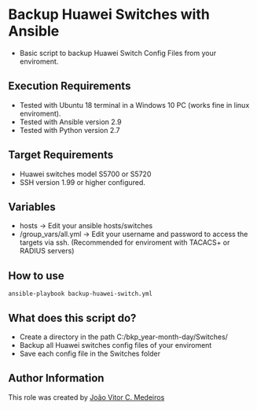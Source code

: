 # Backup Huawei Switches with Ansible

- Basic script to backup Huawei Switch Config Files from your enviroment.

## Execution Requirements

- Tested with Ubuntu 18 terminal in a Windows 10 PC (works fine in linux enviroment).
- Tested with Ansible version 2.9
- Tested with Python version 2.7

## Target Requirements

- Huawei switches model S5700 or S5720
- SSH version 1.99 or higher configured.

## Variables

- hosts -> Edit your ansible hosts/switches
- /group_vars/all.yml -> Edit your username and password to access the targets via ssh. (Recommended for enviroment with TACACS+ or RADIUS servers)

## How to use

`ansible-playbook backup-huawei-switch.yml`

## What does this script do?

- Create a directory in the path C:/bkp_year-month-day/Switches/
- Backup all Huawei switches config files of your enviroment
- Save each config file in the Switches folder

## Author Information

This role was created by [João Vitor C. Medeiros](https://www.linkedin.com/in/joaovitorcm/)
